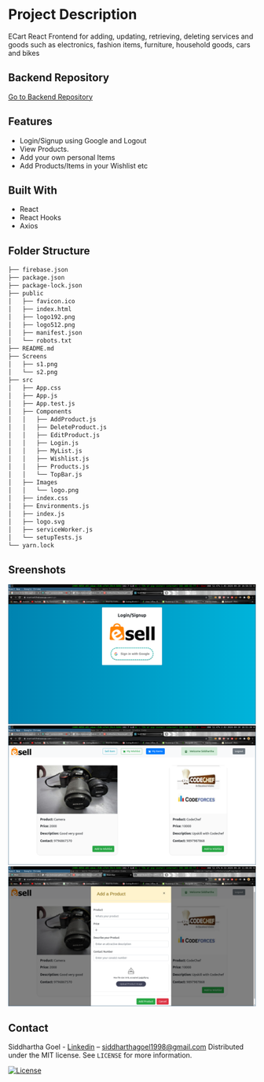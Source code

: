 # Project Description
ECart React Frontend for adding, updating, retrieving, deleting services and goods such as electronics, fashion items, furniture, household goods, cars and bikes

## Backend Repository
[Go to Backend Repository](https://github.com/sidcoool/ECart-Node-Backend)

## Features
- Login/Signup using Google and Logout
- View Products.
- Add your own personal Items
- Add Products/Items in your Wishlist etc

## Built With
- React
- React Hooks
- Axios

## Folder Structure
```
├── firebase.json
├── package.json
├── package-lock.json
├── public
│   ├── favicon.ico
│   ├── index.html
│   ├── logo192.png
│   ├── logo512.png
│   ├── manifest.json
│   └── robots.txt
├── README.md
├── Screens
│   ├── s1.png
│   └── s2.png
├── src
│   ├── App.css
│   ├── App.js
│   ├── App.test.js
│   ├── Components
│   │   ├── AddProduct.js
│   │   ├── DeleteProduct.js
│   │   ├── EditProduct.js
│   │   ├── Login.js
│   │   ├── MyList.js
│   │   ├── Wishlist.js
│   │   ├── Products.js
│   │   └── TopBar.js
│   ├── Images
│   │   └── logo.png
│   ├── index.css
│   ├── Environments.js
│   ├── index.js
│   ├── logo.svg
│   ├── serviceWorker.js
│   └── setupTests.js
└── yarn.lock
```

## Sreenshots
![Screenshot](Screens/s1.png)
![Screenshot](Screens/s2.png)
![Screenshot](Screens/s3.png)


## Contact

Siddhartha Goel - [Linkedin](https://linkedin.com/in/siddhartha-goel-b2098117a) – siddharthagoel1998@gmail.com
Distributed under the MIT license. See ``LICENSE`` for more information.

[![License][license-image]][license-url]

[license-image]:https://img.shields.io/badge/license-MIT-blue.svg

[license-url]:https://raw.githubusercontent.com/clamytoe/pyTrack/master/LICENSE
